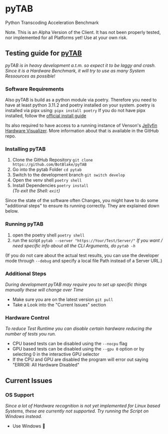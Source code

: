 # pyTAB

Python Transcoding Acceleration Benchmark

Note. This is an Alpha Version of the Client.
It has not been properly tested, nor implemented for all Platforms yet!
Use at your own risk.

## Testing guide for [pyTAB](https://github.com/BotBlake/pytab)

_pyTAB is in heavy development a.t.m. so expect it to be laggy and crash._
_Since it is a Hardware Benchmark, it will try to use as many System Ressources as possible!_

### Software Requirements

Also pyTAB is build as a python module via poetry. Therefore you need to have at least python 3.11.2 and poetry installed on your system.
poetry is installed via pipx using: `pipx install poetry`
If you do not have pipx installed, follow the [official install guide](https://pipx.pypa.io/stable/installation/)

Its also required to have access to a running instance of Venson's [Jellyfin Hardware Visualizer](https://github.com/JPVenson/Jellyfin.HardwareVisualizer). More information about that is available in the GitHub repo.

### Installing pyTAB

1. Clone the GitHub Repository `git clone https://github.com/BotBlake/pyTAB`
2. Go into the pytab Folder `cd pytab`
3. Switch to the development branch `git switch develop`
4. Open the venv shell `poetry shell`
5. Install Dependencies `poetry install`  
_(To exit the Shell: `exit`)_

Since the state of the software often Changes, you might have to do some "additional steps" to ensure its running correctly. They are explained down below.

### Running pyTAB

1. open the poetry shell `poetry shell`
2. run the script `pytab --server "https://Your/Test/Server/"`
_If you want / need specific info about all the CLI Arguments, do `pytab -h`_

(If you do not care about the actual test results, you can use the developer mode through `--debug` and specify a local file Path instead of a Server URL.)

### Additional Steps

_During development pyTAB may require you to set up specific things manually these will change over Time_

- Make sure you are on the latest version `git pull`
- Take a Look into the "Current Issues" section

### Hardware Control

_To reduce Test Runtime you can disable certain hardware reducing the number of tests you run._

- CPU based tests can be disabled using the `--nocpu` flag
- GPU based tests can be disabled using the `--gpu 0` option or by selecting 0 in the interactive GPU selector
- If the CPU and GPU are disabled the program will error out saying "ERROR: All Hardware Disabled"

## Current Issues

### OS Support

_Since a lot of Hardware recognition is not yet implemented for Linux based Systems, these are currently not supported. Try running the Script on Windows instead._

- Use Windows 🗿


